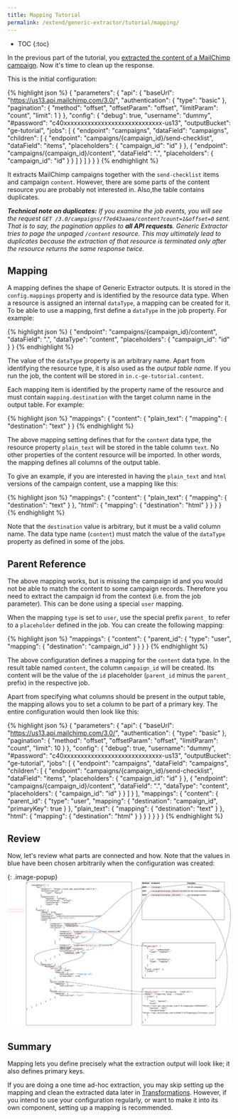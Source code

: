 ```yaml
---
title: Mapping Tutorial
permalink: /extend/generic-extractor/tutorial/mapping/
---
```


* TOC
{:toc}

In the previous part of the tutorial, you [extracted the content of a MailChimp campaign](/extend/generic-extractor/tutorial/jobs/). 
Now it's time to clean up the response.

This is the initial configuration:

{% highlight json %}
{
    "parameters": {
        "api": {
            "baseUrl": "https://us13.api.mailchimp.com/3.0/",
            "authentication": {
                "type": "basic"
            },
            "pagination": {
                "method": "offset",
                "offsetParam": "offset",
                "limitParam": "count",
                "limit": 1
            }
        },
        "config": {
            "debug": true,
            "username": "dummy",
            "#password": "c40xxxxxxxxxxxxxxxxxxxxxxxxxxxxx-us13",
            "outputBucket": "ge-tutorial",
            "jobs": [
                {
                    "endpoint": "campaigns",
                    "dataField": "campaigns",
                    "children": [
                        {
                            "endpoint": "campaigns/{campaign_id}/send-checklist",
                            "dataField": "items",
                            "placeholders": {
                                "campaign_id": "id"
                            }
                        },
                        {
                            "endpoint": "campaigns/{campaign_id}/content",
                            "dataField": ".",
                            "placeholders": {
                                "campaign_id": "id"
                            }
                        }
                    ]
                }
            ]
        }
    }
}
{% endhighlight %}

It extracts MailChimp campaigns together with the `send-checklist` items and campaign `content`. 
However, there are some parts of the content resource you are probably not 
interested in. Also,the table contains duplicates.

***Technical note on duplicates:** If you examine the job events, you will see 
the request `GET /3.0/campaigns/f7ed43aaea/content?count=1&offset=0` sent. That is to say, the 
pagination applies to **all API requests**. Generic Extractor tries to page the 
unpaged `/content` resource. This may ultimately lead to duplicates because the extraction of that
resource is terminated only after the resource returns the same response twice.*

## Mapping
A mapping defines the shape of Generic Extractor outputs. It is stored
in the `config.mappings` property and is identified by the resource data type. 
When a resource is assigned an internal `dataType`, a mapping can be created 
for it. To be able to use a mapping, first define a `dataType` in the job property. 
For example:


{% highlight json %}
{
    "endpoint": "campaigns/{campaign_id}/content",
    "dataField": ".",
    "dataType": "content",
    "placeholders": {
        "campaign_id": "id"
    }
}
{% endhighlight %}

The value of the `dataType` property is an arbitrary name. Apart from identifying
the resource type, it is also used as the *output table name*. If you run
the job, the content will be stored in `in.c-ge-tutorial.content`.

Each mapping item is identified by the property name of the resource and must contain 
`mapping.destination` with the target column name in the output table. For example:

{% highlight json %}
"mappings": {
    "content": {
        "plain_text": {
            "mapping": {
                "destination": "text"
            }
        }
{% endhighlight %}

The above mapping setting defines that for the `content` data type, the 
resource property `plain_text` will be stored in the table column `text`. No other
properties of the content resource will be imported. In other words, the mapping defines
all columns of the output table.

To give an example, if you are interested in having the `plain_text` and `html` versions of the 
campaign content, use a mapping like this:

{% highlight json %}
"mappings": {
    "content": {
        "plain_text": {
            "mapping": {
                "destination": "text"
            }
        },
        "html": {
            "mapping": {
                "destination": "html"
            }
        }
    }
}
{% endhighlight %}

Note that the `destination` value is arbitrary, but it must be a valid column name.
The data type name (`content`) must match the value of the `dataType` property 
as defined in some of the jobs.

## Parent Reference
The above mapping works, but is missing the campaign id and you would not be able to 
match the content to some campaign records. Therefore you need to extract the campaign id 
from the context (i.e. from the job parameter). This can be done using a special `user` mapping.

When the mapping `type` is set to `user`, use the special prefix `parent_` to refer to
a `placeholder` defined in the job. You can create the following mapping:

{% highlight json %}
"mappings": {
    "content": {
        "parent_id": {
            "type": "user",
            "mapping": {
                "destination": "campaign_id"
            }
        }
    }
}
{% endhighlight %}

The above configuration defines a mapping for the `content` data type.
In the result table named `content`, the column `campaign_id` will be created.
Its content will be the value of the `id` placeholder 
(`parent_id` minus the `parent_` prefix) in the respective job.

Apart from specifying what columns should be present in the output table, the 
mapping allows you to set a column to be part of a primary key. The entire configuration would 
then look like this:

{% highlight json %}
{
    "parameters": {
        "api": {
            "baseUrl": "https://us13.api.mailchimp.com/3.0/",
            "authentication": {
                "type": "basic"
            },
            "pagination": {
                "method": "offset",
                "offsetParam": "offset",
                "limitParam": "count",
                "limit": 10
            }
        },
        "config": {
            "debug": true,
            "username": "dummy",
            "#password": "c40xxxxxxxxxxxxxxxxxxxxxxxxxxxxx-us13",
            "outputBucket": "ge-tutorial",
            "jobs": [
                {
                    "endpoint": "campaigns",
                    "dataField": "campaigns",
                    "children": [
                        {
                            "endpoint": "campaigns/{campaign_id}/send-checklist",
                            "dataField": "items",
                            "placeholders": {
                                "campaign_id": "id"
                            }
                        },
                        {
                            "endpoint": "campaigns/{campaign_id}/content",
                            "dataField": ".",
                            "dataType": "content",
                            "placeholders": {
                                "campaign_id": "id"
                            }
                        }
                    ]
                }
            ],
            "mappings": {
                "content": {
                    "parent_id": {
                        "type": "user",
                        "mapping": {
                            "destination": "campaign_id",
                            "primaryKey": true
                        }
                    },
                    "plain_text": {
                        "mapping": {
                            "destination": "text"
                        }
                    },
                    "html": {
                        "mapping": {
                            "destination": "html"
                        }
                    }
                }
            }
        }
    }
}
{% endhighlight %}

## Review
Now, let's review what parts are connected and how. Note that the values in blue 
have been chosen arbitrarily when the configuration was created:

{: .image-popup}
![Configuration Schema](/extend/generic-extractor/tutorial/configuration-schema.svg)

## Summary
Mapping lets you define precisely what the extraction output will look like; it also 
defines primary keys. 

If you are doing a one time ad-hoc extraction, you may skip setting up the mapping and clean 
the extracted data later in [Transformations](https://help.keboola.com/manipulation/transformations/). 
However, if you intend to use your configuration regularly, or want to make it into its own component, 
setting up a mapping is recommended.
